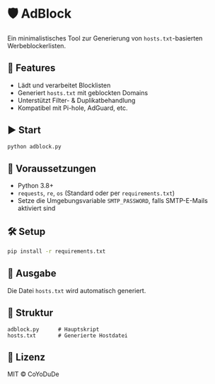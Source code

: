 # 🛡️ AdBlock

Ein minimalistisches Tool zur Generierung von `hosts.txt`-basierten Werbeblockerlisten.

## 🚀 Features

- Lädt und verarbeitet Blocklisten
- Generiert `hosts.txt` mit geblockten Domains
- Unterstützt Filter- & Duplikatbehandlung
- Kompatibel mit Pi-hole, AdGuard, etc.

## ▶️ Start

```bash
python adblock.py
```

## 🔧 Voraussetzungen

- Python 3.8+
- `requests`, `re`, `os` (Standard oder per `requirements.txt`)
- Setze die Umgebungsvariable `SMTP_PASSWORD`, falls SMTP-E-Mails aktiviert sind

## 🛠️ Setup

```bash
pip install -r requirements.txt
```

## 📄 Ausgabe

Die Datei `hosts.txt` wird automatisch generiert.

## 📁 Struktur

```
adblock.py      # Hauptskript
hosts.txt       # Generierte Hostdatei
```

## 📄 Lizenz

MIT © CoYoDuDe
